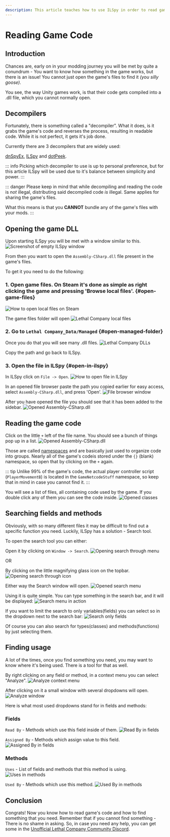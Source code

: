```yaml
---
description: This article teaches how to use ILSpy in order to read game's code
---
```


# Reading Game Code
## Introduction
Chances are, early on in your modding journey you will be met by quite a conundrum - You want to know how something in the game works, but there is an issue! You cannot just open the game's files to find it *(you silly goose)*. 

You see, the way Unity games work, is that their code gets compiled into a .dll file, which you cannot normally open. 

## Decompilers
Fortunately, there is something called a "decompiler". What it does, is it grabs the game's code and reverses the process, resulting in readable code. While it is not perfect, it gets it's job done.

Currently there are 3 decompilers that are widely used:

[dnSpyEx](https://github.com/dnSpyEx/dnSpy), [ILSpy](https://github.com/icsharpcode/ILSpy) and [dotPeek](https://www.jetbrains.com/decompiler/). 

::: info
Picking which decompiler to use is up to personal preference, but for this article ILSpy will be used due to it's balance between simplicity and power.
:::

::: danger
Please keep in mind that while decompiling and reading the code is *not* illegal, distributing said decompiled code *is* illegal. Same applies for sharing the game's files. 

What this means is that you **CANNOT** bundle any of the game's files with your mods.
:::

## Opening the game DLL
Upon starting ILSpy you will be met with a window similar to this.
![Screenshot of empty ILSpy window](/images/reading-game-code/ilspy-window.png)

From then you want to open the `Assembly-CSharp.dll` file present in the game's files. 

To get it you need to do the following:
### 1. Open game files. On Steam it's done as simple as right clicking the game and pressing 'Browse local files'. {#open-game-files}
![How to open local files on Steam](/images/reading-game-code/opening-local-files.png)

The game files folder will open
![Lethal Company local files](/images/reading-game-code/lc-game-folder.png)

### 2. Go to `Lethal Company_Data/Managed` {#open-managed-folder}

Once you do that you will see many .dll files.
![Lethal Company DLLs](/images/reading-game-code/lc-dlls.png)

Copy the path and go back to ILSpy.

### 3. Open the file in ILSpy {#open-in-ilspy}

In ILSpy click on `File -> Open`.
![How to open file in ILSpy](/images/reading-game-code/ilspy-open.png)

In an opened file browser paste the path you copied earlier for easy access, select `Assembly-CSharp.dll`, and press 'Open'. 
![File browser window](/images/reading-game-code/opened-folder.png)

After you have opened the file you should see that it has been added to the sidebar.
![Opened Assembly-CSharp.dll](/images/reading-game-code/opened-asc-in-ilspy.png)

## Reading the game code
Click on the little `+` left of the file name. You should see a bunch of things pop up in a list.
![Opened Assembly-CSharp.dll](/images/reading-game-code/namespaces.png)

Those are called [namespaces](https://learn.microsoft.com/en-us/dotnet/csharp/fundamentals/types/namespaces) and are basically just used to organize code into groups. Nearly all of the game's codeis stored under the `{}` (blank) namespace, so open that by clicking on the `+` again.

::: tip
Unlike 99% of the game's code, the actual player controller script (`PlayerMovementB`) is located in the `GameNetcodeStuff` namespace, so keep that in mind in case you cannot find it.
:::

You will see a list of files, all containing code used by the game. If you double click any of them you can see the code inside.
![Opened classes](/images/reading-game-code/so-many-classes.png)

## Searching fields and methods
Obviously, with so many different files it may be difficult to find out a specific function you need. Luckily, ILSpy has a solution - Search tool.

To open the search tool you can either:

Open it by clicking on `Window -> Search`.
![Opening search through menu](/images/reading-game-code/window-search.png)

OR

By clicking on the little magnifying glass icon on the topbar.
![Opening search through icon](/images/reading-game-code/glass-icon.png)

Either way the Search window will open.
![Opened search menu](/images/reading-game-code/opened-search.png)

Using it is quite simple. You can type something in the search bar, and it will be displayed:
![Search menu in action](/images/reading-game-code/search-in-action.png)

If you want to limit the search to only variables(fields) you can select so in the dropdown next to the search bar:
![Search only fields](/images/reading-game-code/only-fields.png)

Of course you can also search for types(classes) and methods(functions) by just selecting them.

## Finding usage
A lot of the times, once you find something you need, you may want to know where it's being used. There is a tool for that as well.

By right clicking on any field or method, in a context menu you can select "Analyze".
![Analyze context menu](/images/reading-game-code/analyze-context.png)

After clicking on it a small window with several dropdowns will open.
![Analyze window](/images/reading-game-code/analyze-window.png)

Here is what most used dropdowns stand for in fields and methods:

### Fields

`Read By` - Methods which use this field inside of them.
![Read By in fields](/images/reading-game-code/field-readby.png)

`Assigned By` - Methods which assign value to this field.
![Assigned By in fields](/images/reading-game-code/field-assignedby.png)

### Methods
`Uses` - List of fields and methods that this method is using.
![Uses in methods](/images/reading-game-code/methods-uses.png)

`Used By` - Methods which use this method.
![Used By in methods](/images/reading-game-code/methods-usedby.png)

## Conclusion
Congrats! Now you know how to read game's code and how to find something that you need. Remember that if you cannot find something - There is no shame in asking. So, in case you need any help, you can get some in the [Unofficial Lethal Company Community Discord](https://discord.gg/nYcQFEpXfU).